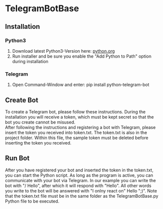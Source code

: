 # TelegramBotBase
 
## Installation

### Python3
1. Download latest Python3-Version here: [python.org](https://www.python.org/downloads/windows/)
2. Run installer and be sure you enable the "Add Python to Path" option during installation

### Telegram
1. Open Command-Window and enter: pip install python-telegram-bot

## Create Bot
To create a Telegram bot, please follow these instructions. During the installation you will receive a token, which must be kept secret so that the bot you create cannot be misused.</br>
After following the instructions and registering a bot with Telegram, please insert the token you received into token.txt. The token.txt is also in the project folder. Within this file, the sample token must be deleted before inserting the token you received.

## Run Bot
After you have registered your bot and inserted the token in the token.txt, you can start the Python script. As long as the program is active, you can communicate with your bot via Telegram. In our example you can write the bot with "/ Hello", after which it will respond with "Hello". All other words you write to the bot will be answered with "I onlny react on" Hello ";)". Note that the token.txt file must be in the same folder as the TelegramBotBase.py Python file to be executed.
